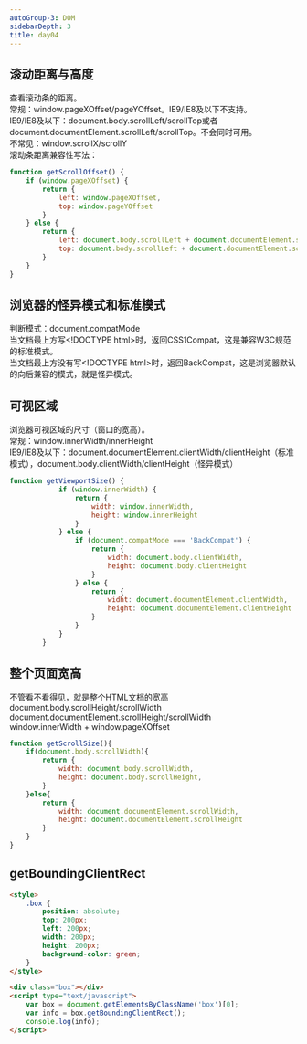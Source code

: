 ```yaml
---
autoGroup-3: DOM
sidebarDepth: 3
title: day04
---
```


## 滚动距离与高度
查看滚动条的距离。   
常规：window.pageXOffset/pageYOffset。IE9/IE8及以下不支持。   
IE9/IE8及以下：document.body.scrollLeft/scrollTop或者document.documentElement.scrollLeft/scrollTop。不会同时可用。  
不常见：window.scrollX/scrollY   
滚动条距离兼容性写法：
```js
function getScrollOffset() {
    if (window.pageXOffset) {
        return {
            left: window.pageXOffset,
            top: window.pageYOffset
        }
    } else {
        return {
            left: document.body.scrollLeft + document.documentElement.scrollLeft,
            top: document.body.scrollLeft + document.documentElement.scrollTop
        }
    }
}
```

## 浏览器的怪异模式和标准模式
判断模式：document.compatMode   
当文档最上方写\<!DOCTYPE html>时，返回CSS1Compat，这是兼容W3C规范的标准模式。   
当文档最上方没有写\<!DOCTYPE html>时，返回BackCompat，这是浏览器默认的向后兼容的模式，就是怪异模式。

## 可视区域
浏览器可视区域的尺寸（窗口的宽高）。  
常规：window.innerWidth/innerHeight    
IE9/IE8及以下：document.documentElement.clientWidth/clientHeight（标准模式），document.body.clientWidth/clientHeight（怪异模式）
```js
function getViewportSize() {
            if (window.innerWidth) {
                return {
                    width: window.innerWidth,
                    height: window.innerHeight
                }
            } else {
                if (document.compatMode === 'BackCompat') {
                    return {
                        width: document.body.clientWidth,
                        height: document.body.clientHeight
                    }
                } else {
                    return {
                        widht: document.documentElement.clientWidth,
                        height: document.documentElement.clientHeight
                    }
                }
            }
        }
```

## 整个页面宽高
不管看不看得见，就是整个HTML文档的宽高
document.body.scrollHeight/scrollWidth  
document.documentElement.scrollHeight/scrollWidth   
window.innerWidth + window.pageXOffset
```js
function getScrollSize(){
    if(document.body.scrollWidth){
        return {
            width: document.body.scrollWidth,
            height: document.body.scrollHeight,
        }
    }else{
        return {
            width: document.documentElement.scrollWidth,
            height: document.documentElement.scrollHeight
        }
    }
}
```

## getBoundingClientRect
```html
<style>
    .box {
        position: absolute;
        top: 200px;
        left: 200px;
        width: 200px;
        height: 200px;
        background-color: green;
    }
</style>

<div class="box"></div>
<script type="text/javascript">
    var box = document.getElementsByClassName('box')[0];
    var info = box.getBoundingClientRect();
    console.log(info);
</script>
```
